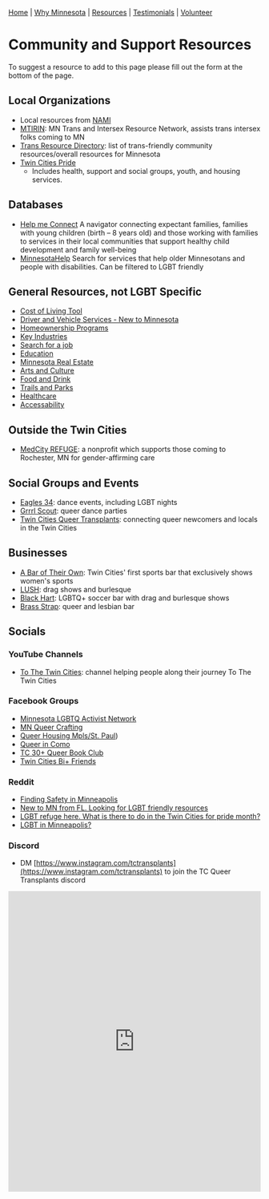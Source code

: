 [Home](/index.md) | [Why Minnesota](/why.md) | [Resources](/resources.md) | [Testimonials](/testimonials.md) | [Volunteer](/volunteer.md)

# Community and Support Resources

To suggest a resource to add to this page please fill out the form at the bottom of the page.

## Local Organizations
- Local resources from [NAMI](https://namimn.org/education-and-public-awareness/nami-resources-lgbtq-community/)
- [MTIRIN](https://mntirnetwork.org/): MN Trans and Intersex Resource Network, assists trans intersex folks coming to MN
- [Trans Resource Directory](https://docs.google.com/document/d/1-1Z7KYtcjrxwvMOy3Luwt6ICnCpt5sgNTrYGPZtW_yk/edit?usp=sharing): list of trans-friendly community resources/overall resources for Minnesota
- [Twin Cities Pride ](https://tcpride.org/community-resources/)
  - Includes health, support and social groups, youth, and housing services. 

## Databases
- [Help me Connect](https://helpmeconnect.web.health.state.mn.us/HelpMeConnect/) A navigator connecting expectant families, families with young children (birth – 8 years old) and those working with families to services in their local communities that support healthy child development and family well-being
- [MinnesotaHelp](https://www.minnesotahelp.info/) Search for services that help older Minnesotans and people with disabilities. Can be filtered to LGBT friendly

## General Resources, not LGBT Specific
- [Cost of Living Tool](https://mn.gov/deed/data/data-tools/col/)
- [Driver and Vehicle Services - New to Minnesota](https://dps.mn.gov/divisions/dvs/Pages/new-to-minnesota.aspx)
- [Homeownership Programs](https://www.mnhousing.gov/homeownership/buy-a-home---refinance.html)
- [Key Industries](https://mn.gov/deed/joinusmn/key-industries/)
- [Search for a job](https://www.careerforcemn.com/)
- [Education](https://education.mn.gov/MDE/index.htm)
- [Minnesota Real Estate](https://www.zillow.com/homes/minnesota_rb/)
- [Arts and Culture](https://www.exploreminnesota.com/things-to-do/arts-culture#!grid~~~Featured~1~~)
- [Food and Drink](https://www.exploreminnesota.com/things-to-do/food-drink#!grid~~~Featured~1~~)
- [Trails and Parks](https://www.exploreminnesota.com/things-to-do/outdoor-adventures#!grid~~~Featured~1~~)
- [Healthcare](https://www.exploreminnesota.com/minnesota-healthcare-guide)
- [Accessability](https://www.exploreminnesota.com/minnesota-accessibility)

## Outside the Twin Cities
- [MedCity REFUGE](https://medcityrefuge.org/): a nonprofit which supports those coming to Rochester, MN for gender-affirming care

## Social Groups and Events
- [Eagles 34](https://www.eagles34.org/events-entertainment.html): dance events, including LGBT nights
- [Grrrl Scout](grrrlscout.com): queer dance parties
- [Twin Cities Queer Transplants](https://www.instagram.com/tctransplants): connecting queer newcomers and locals in the Twin Cities

## Businesses
- [A Bar of Their Own](https://www.abaroftheirown.com/): Twin Cities' first sports bar that exclusively shows women's sports
- [LUSH](https://lushmpls.com/): drag shows and burlesque
- [Black Hart](https://www.blackhartstp.com/): LGBTQ+ soccer bar with drag and burlesque shows
- [Brass Strap](https://www.thebrassstrap.com/): queer and lesbian bar

## Socials

### YouTube Channels
- [To The Twin Cities](https://www.youtube.com/@tothetwincities): channel helping people along their journey To The Twin Cities

### Facebook Groups
- [Minnesota LGBTQ Activist Network](https://www.facebook.com/share/g/1XzHrEbDre/)
- [MN Queer Crafting](https://www.facebook.com/share/g/15bJX57WHH/)
- [Queer Housing Mpls/St. Paul](https://www.facebook.com/share/g/1AiwX86ih3/?mibextid=K35XfP))  
- [Queer in Como](https://www.facebook.com/share/g/1XUauRus1n/)
- [TC 30+ Queer Book Club](https://www.facebook.com/share/g/1Q4SMwMQXn/)
- [Twin Cities Bi+ Friends](https://www.facebook.com/share/g/15cJqdcmQk/)

### Reddit
- [Finding Safety in Minneapolis](https://www.reddit.com/r/Minneapolis/comments/1glahdh/finding_safety_in_minneapolis/)
- [New to MN from FL. Looking for LGBT friendly resources](https://www.reddit.com/r/TwinCities/comments/14lk4qq/new_to_mn_from_fl_looking_for_lgbt_friendly/)
- [LGBT refuge here. What is there to do in the Twin Cities for pride month?](https://www.reddit.com/r/TwinCities/comments/13mucji/lgbt_refuge_here_what_is_there_to_do_in_the_twin/)
- [LGBT in Minneapolis?](https://www.reddit.com/r/Minneapolis/comments/cv8yg1/lgbt_in_minneapolis/)

### Discord
- DM [https://www.instagram.com/tctransplants](https://www.instagram.com/tctransplants) to join the TC Queer Transplants discord

<iframe src="https://docs.google.com/forms/d/e/1FAIpQLScrVFZSEXUkSACEA7YFOJg34u8SyL-BjKZ8TjjIhQXBXEaDfQ/viewform?usp=sf_link" width="100%" height="600" frameborder="0" marginheight="0" marginwidth="0">Loading…</iframe>
